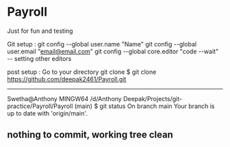 # Payroll
Just for fun and testing

Git setup :
git config --global user.name "Name"
git config --global user.email "email@email.com"
git config --global core.editor "code --wait" -- setting other editors 

post setup : 
Go to your directory
git clone <git repo url>
$ git clone https://github.com/deepak2461/Payroll.git

--------------
Swetha@Anthony MINGW64 /d/Anthony Deepak/Projects/git-practice/Payroll/Payroll (main)
$ git status
On branch main
Your branch is up to date with 'origin/main'.

nothing to commit, working tree clean
-------------









